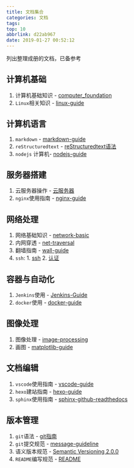 ```yaml
---
title: 文档集合
categories: 文档
tags: 
top: 10
abbrlink: d22ab967
date: 2019-01-27 00:52:12
---
```


列出整理成册的文档，已备参考

## 计算机基础

1. 计算机基础知识 - [computer_foundation](https://zj-computer-foundation.readthedocs.io/zh_CN/latest/)
2. `Linux`相关知识 - [linux-guide](https://zj-linux-guide.readthedocs.io/zh_CN/latest/)

## 计算机语言

1. `markdown` - [markdown-guide](https://zj-markdown-guide.readthedocs.io/zh/latest/)
2. `reStructuredtext` - [reStructuredtext语法](https://zj-sphinx-github-readthedocs.readthedocs.io/en/latest/sphinx/reStructuredtext%20-%20%E5%B8%B8%E7%94%A8%E8%AF%AD%E6%B3%95.html)
3. `nodejs` 计算机- [nodejs-guide](https://hexo-guide.readthedocs.io/zh_CN/latest/node.html)

## 服务器搭建

1. 云服务器操作 - [云服务器](https://zj-linux-guide.readthedocs.io/zh_CN/latest/cvm.html)
2. `nginx`使用指南 - [nginx-guide](https://zj-network-guide.readthedocs.io/zh_CN/latest/nginx.html)

## 网络处理

1. 网络基础知识 - [network-basic](https://zj-network-guide.readthedocs.io/zh_CN/latest/basic.html)
2. 内网穿透 - [net-traversal](https://zj-network-guide.readthedocs.io/zh_CN/latest/net-traversal.html)
3. 翻墙指南 - [wall-guide](https://wall-guide.readthedocs.io/zh/latest/)
4. `ssh`: 1. [ssh](https://zj-linux-guide.readthedocs.io/zh_CN/latest/ssh.html) 2. [认证](https://zj-git-guide.readthedocs.io/zh_CN/latest/authentication.html)

## 容器与自动化

1. `Jenkins`使用 - [Jenkins-Guide](https://container-automation.readthedocs.io/zh_CN/latest/jenkins/index.html)
2. `docker`使用 - [docker-guide](https://container-automation.readthedocs.io/zh_CN/latest/docker/index.html)

## 图像处理

1. 图像处理 - [image-processing](https://zj-image-processing.readthedocs.io/zh_CN/latest/)
2. 画图 - [matplotlib-guide](https://zj-image-processing.readthedocs.io/zh_CN/latest/matplotlib.html)

## 文档编辑

1. `vscode`使用指南 - [vscode-guide](https://vscode-guide.readthedocs.io/zh_CN/latest/)
2. `hexo`建站指南 - [hexo-guide](https://hexo-guide.readthedocs.io/zh_CN/latest/)
3. `sphinx`使用指南 - [sphinx-github-readthedocs](https://zj-sphinx-github-readthedocs.readthedocs.io/en/latest/)

## 版本管理

1. `git`语法 - [git指南](https://zj-git-guide.readthedocs.io/zh_CN/latest/)
2. `git`提交规范 - [message-guideline](https://zj-git-guide.readthedocs.io/zh_CN/latest/message-guideline.html)
3. 语义版本规范 - [Semantic Versioning 2.0.0](https://zj-git-guide.readthedocs.io/zh_CN/latest/message-guideline/语义版本规范.html)
4. `README`编写规范 - [README](https://www.zhujian.tech/posts/79f69ebe.html#more)